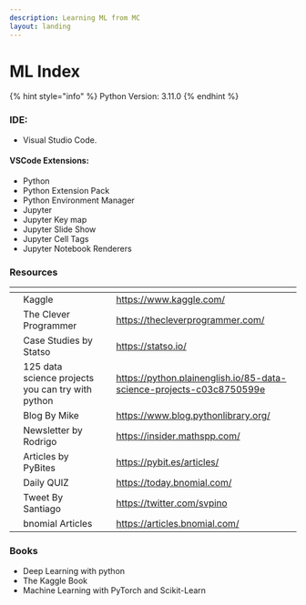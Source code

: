 ```yaml
---
description: Learning ML from MC
layout: landing
---
```


# ML Index

{% hint style="info" %}
Python Version: 3.11.0
{% endhint %}

### **IDE:**&#x20;

* Visual Studio Code.

#### **VSCode Extensions**:

* Python
* Python Extension Pack
* Python Environment Manager
* Jupyter
* Jupyter Key map
* Jupyter Slide Show
* Jupyter Cell Tags
* Jupyter Notebook Renderers

### Resources&#x20;

<table data-view="cards"><thead><tr><th></th><th></th><th></th><th data-hidden data-card-target data-type="content-ref"></th></tr></thead><tbody><tr><td></td><td>Kaggle</td><td></td><td><a href="https://www.kaggle.com/">https://www.kaggle.com/</a></td></tr><tr><td></td><td>The Clever Programmer</td><td></td><td><a href="https://thecleverprogrammer.com/">https://thecleverprogrammer.com/</a></td></tr><tr><td></td><td>Case Studies by Statso</td><td></td><td><a href="https://statso.io/">https://statso.io/</a></td></tr><tr><td></td><td>125 data science projects you can try with python</td><td></td><td><a href="https://python.plainenglish.io/85-data-science-projects-c03c8750599e">https://python.plainenglish.io/85-data-science-projects-c03c8750599e</a></td></tr><tr><td></td><td>Blog By Mike</td><td></td><td><a href="https://www.blog.pythonlibrary.org/">https://www.blog.pythonlibrary.org/</a></td></tr><tr><td></td><td>Newsletter by Rodrigo</td><td></td><td><a href="https://insider.mathspp.com/">https://insider.mathspp.com/</a></td></tr><tr><td></td><td>Articles by PyBites</td><td></td><td><a href="https://pybit.es/articles/">https://pybit.es/articles/</a></td></tr><tr><td></td><td>Daily QUIZ</td><td></td><td><a href="https://today.bnomial.com/">https://today.bnomial.com/</a></td></tr><tr><td></td><td>Tweet By Santiago</td><td></td><td><a href="https://twitter.com/svpino">https://twitter.com/svpino</a></td></tr><tr><td></td><td>bnomial Articles</td><td></td><td><a href="https://articles.bnomial.com/">https://articles.bnomial.com/</a></td></tr></tbody></table>

### Books

* Deep Learning with python
* The Kaggle Book
* Machine Learning with PyTorch and Scikit-Learn
